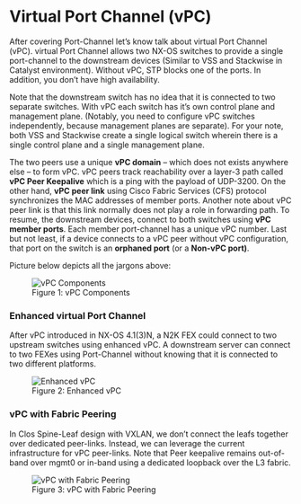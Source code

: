 # Virtual Port Channel (vPC)

After covering Port-Channel let’s know talk about virtual Port Channel (vPC). virtual Port Channel allows two NX-OS switches to provide a single port-channel to the downstream devices (Similar to VSS and Stackwise in Catalyst environment). Without vPC, STP blocks one of the ports. In addition, you don’t have high availability.

Note that the downstream switch has no idea that it is connected to two separate switches. With vPC each switch has it’s own control plane and management plane. (Notably, you need to configure vPC switches independently, because management planes are separate). For your note, both VSS and Stackwise create a single logical switch wherein there is a single control plane and a single management plane.

The two peers use a unique **vPC domain** – which does not exists anywhere else – to form vPC. vPC peers track reachability over a layer-3 path called **vPC Peer Keepalive** which is a ping with the payload of UDP-3200. On the other hand, **vPC peer link** using Cisco Fabric Services (CFS) protocol synchronizes the MAC addresses of member ports. Another note about vPC peer link is that this link normally does not play a role in forwarding path. To resume, the downstream devices, connect to both switches using **vPC member ports**. Each member port-channel has a unique vPC number. Last but not least, if a device connects to a vPC peer without vPC configuration, that port on the switch is an **orphaned port** (or a **Non-vPC port)**.

Picture below depicts all the jargons above:

<figure>
  <img src="https://user-images.githubusercontent.com/31813625/235332050-be54c136-4d7f-4aa0-8f21-bb752f6e440c.png" alt="vPC Components">
  <figcaption>Figure 1: vPC Components</figcaption>
</figure>

### Enhanced virtual Port Channel

After vPC introduced in NX-OS 4.1(3)N, a N2K FEX could connect to two upstream switches using enhanced vPC. A downstream server can connect to two FEXes using Port-Channel without knowing that it is connected to two different platforms.

<figure>
  <img src="https://user-images.githubusercontent.com/31813625/235332073-9667a869-6789-418b-b322-3f6a2f654181.png" alt="Enhanced vPC">
  <figcaption>Figure 2: Enhanced vPC</figcaption>
</figure>

### vPC with Fabric Peering

In Clos Spine-Leaf design with VXLAN, we don’t connect the leafs together over dedicated peer-links. Instead, we can leverage the current infrastructure for vPC peer-links. Note that Peer keepalive remains out-of-band over mgmt0 or in-band using a dedicated loopback over the L3 fabric.

<figure>
  <img src="https://user-images.githubusercontent.com/31813625/235332073-9667a869-6789-418b-b322-3f6a2f654181.png" alt="vPC with Fabric Peering">
  <figcaption>Figure 3: vPC with Fabric Peering</figcaption>
</figure>